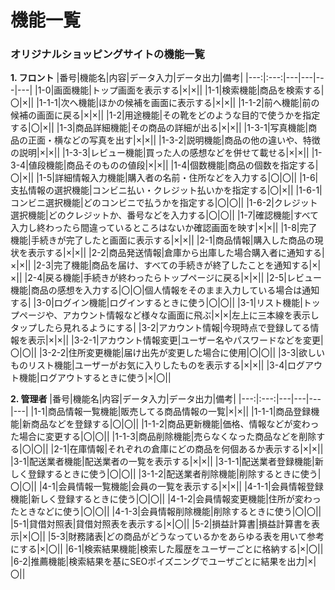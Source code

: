 # 機能一覧 
### オリジナルショッピングサイトの機能一覧 
**1. フロント**
|番号|機能名|内容|データ入力|データ出力|備考|
|---:|:---:|---|---|---|---|
|1-0|画面機能|トップ画面を表示する|×|×||
|1-1|検索機能|商品を検索する|〇|×||
|1-1-1|次へ機能|ほかの候補を画面に表示する|×|×||
|1-1-2|前へ機能|前の候補の画面に戻る|×|×||
|1-2|用途機能|その靴をどのような目的で使うかを指定する|〇|×||
|1-3|商品詳細機能|その商品の詳細が出る|×|×||
|1-3-1|写真機能|商品の正面・横などの写真を出す|×|×||
|1-3-2|説明機能|商品の他の違いや、特徴の説明|×|×||
|1-3-3|レビュー機能|買った人の感想などを併せて載せる|×|×||
|1-3-4|値段機能|商品そのものの値段|×|×||
|1-4|個数機能|商品の個数を指定する|〇|×||
|1-5|詳細情報入力機能|購入者の名前・住所などを入力する|〇|〇||
|1-6|支払情報の選択機能|コンビニ払い・クレジット払いかを指定する|〇|×||
|1-6-1|コンビニ選択機能|どのコンビニで払うかを指定する|〇|〇||
|1-6-2|クレジット選択機能|どのクレジットか、番号などを入力する|〇|〇||
|1-7|確認機能|すべて入力し終わったら間違っているところはないか確認画面を映す|×|×||
|1-8|完了機能|手続きが完了したと画面に表示する|×|×||
|2-1|商品情報|購入した商品の現状を表示する|×|×||
|2-2|商品発送情報|倉庫から出庫した場合購入者に通知する|×|×||
|2-3|完了機能|商品を届け、すべての手続きが終了したことを通知する|×|×||
|2-4|戻る機能|手続きが終わったらトップページに戻る|×|×||
|2-5|レビュー機能|商品の感想を入力する|〇|〇|個人情報をそのまま入力している場合は通知する| 
|3-0|ログイン機能|ログインするときに使う|〇|〇||
|3-1|リスト機能|トップページや、アカウント情報など様々な画面に飛ぶ|×|×|左上に三本線を表示しタップしたら見れるようにする|
|3-2|アカウント情報|今現時点で登録してる情報を表示|×|×||
|3-2-1|アカウント情報変更|ユーザー名やパスワードなどを変更|〇|〇||
|3-2-2|住所変更機能|届け出先が変更した場合に使用|〇|〇||
|3-3|欲しいものリスト機能|ユーザーがお気に入りしたものを表示する|×|×||
|3-4|ログアウト機能|ログアウトするときに使う|×|〇||

**2. 管理者**
|番号|機能名|内容|データ入力|データ出力|備考|
|---:|:---:|---|---|---|---|
|1-1|商品情報一覧機能|販売してる商品情報の一覧|×|×||
|1-1-1|商品登録機能|新商品などを登録する|〇|〇||
|1-1-2|商品更新機能|価格、情報などが変わった場合に変更する|〇|〇||
|1-1-3|商品削除機能|売らなくなった商品などを削除する|〇|〇||
|2-1|在庫情報|それぞれの倉庫にどの商品を何個あるか表示する|×|×||
|3-1|配送業者機能|配送業者の一覧を表示する|×|×||
|3-1-1|配送業者登録機能|新しく登録するときに使う|〇|〇||
|3-1-2|配送業者削除機能|削除するときに使う|〇|〇||
|4-1|会員情報一覧機能|会員の一覧を表示する|×|×||
|4-1-1|会員情報登録機能|新しく登録するときに使う|〇|〇||
|4-1-2|会員情報変更機能|住所が変わったときなどに使う|〇|〇||
|4-1-3|会員情報削除機能|削除するときに使う|〇|〇||
|5-1|貸借対照表|貸借対照表を表示する|×|〇||
|5-2|損益計算書|損益計算書を表示|×|〇||
|5-3|財務諸表|どの商品がどうなっているかをあらゆる表を用いて参考にする|×|〇||
|6-1|検索結果機能|検索した履歴をユーザーごとに格納する|×|〇||
|6-2|推薦機能|検索結果を基にSEOポイズニングでユーザごとに結果を出力|×|〇||


